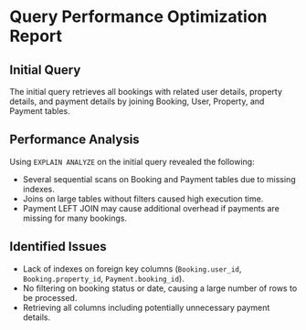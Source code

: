 # Query Performance Optimization Report

## Initial Query

The initial query retrieves all bookings with related user details, property details, and payment details by joining Booking, User, Property, and Payment tables.

## Performance Analysis

Using `EXPLAIN ANALYZE` on the initial query revealed the following:

- Several sequential scans on Booking and Payment tables due to missing indexes.
- Joins on large tables without filters caused high execution time.
- Payment LEFT JOIN may cause additional overhead if payments are missing for many bookings.

## Identified Issues

- Lack of indexes on foreign key columns (`Booking.user_id`, `Booking.property_id`, `Payment.booking_id`).
- No filtering on booking status or date, causing a large number of rows to be processed.
- Retrieving all columns including potentially unnecessary payment details.
